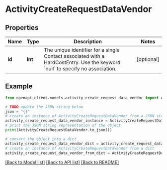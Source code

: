 # ActivityCreateRequestDataVendor


## Properties

Name | Type | Description | Notes
------------ | ------------- | ------------- | -------------
**id** | **int** | The unique identifier for a single Contact associated with a HardCostEntry. Use the keyword &#x60;null&#x60; to specify no association.  | [optional] 

## Example

```python
from openapi_client.models.activity_create_request_data_vendor import ActivityCreateRequestDataVendor

# TODO update the JSON string below
json = "{}"
# create an instance of ActivityCreateRequestDataVendor from a JSON string
activity_create_request_data_vendor_instance = ActivityCreateRequestDataVendor.from_json(json)
# print the JSON string representation of the object
print(ActivityCreateRequestDataVendor.to_json())

# convert the object into a dict
activity_create_request_data_vendor_dict = activity_create_request_data_vendor_instance.to_dict()
# create an instance of ActivityCreateRequestDataVendor from a dict
activity_create_request_data_vendor_from_dict = ActivityCreateRequestDataVendor.from_dict(activity_create_request_data_vendor_dict)
```
[[Back to Model list]](../README.md#documentation-for-models) [[Back to API list]](../README.md#documentation-for-api-endpoints) [[Back to README]](../README.md)


